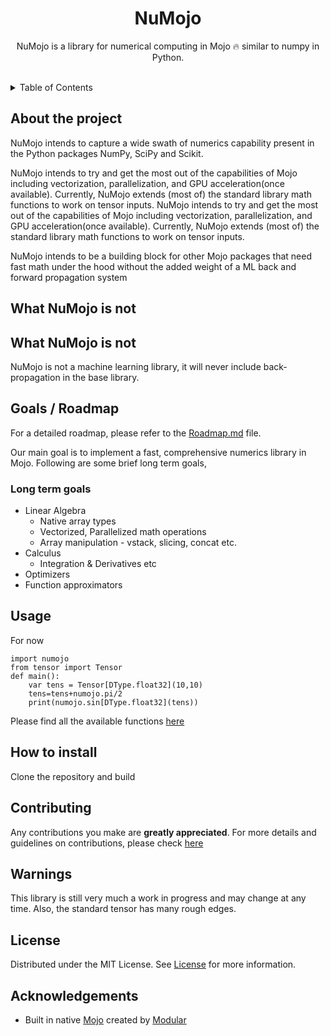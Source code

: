<a name="readme-top"></a>
<!-- add these later -->
<!-- [![MIT License][license-shield]][] -->

<div align="center">
  <!-- If we add a logo in future -->
  <!-- <a href="">
    <img src="" alt="Logo" width="80" height="80">
  </a> -->

  <h1 align="center" font-size>NuMojo</h1>
  <p align="center">
    NuMojo is a library for numerical computing in Mojo 🔥 similar to numpy in Python.
    <br />
    <!-- when we create docs -->
    <!-- <a href="https://github.com/othneildrew/Best-README-Template"><strong>Explore the docs »</strong></a> -->
    <br />
    <!-- <br /> -->
    <!-- <a href="">View Demo</a>
    ·
    <a href="">Report Bug</a>
    ·
    <a href="">Request Feature</a> -->
  </p>
</div>

<details>
  <summary>Table of Contents</summary>
  <ol>
    <li>
      <a href="#about-the-project">About The Project</a>
      <ul>
        <li><a href="#what-numojo-is-not">What Numojo is not</a></li>
      </ul>
    </li>
    <a href="#goals-roadmap">Goals/Roadmap</a>
      <ul>
        <li><a href="#long-term-goals">Long term goals</a></li>
      </ul>
    <li><a href="#usage">Usage</a></li>
    <li><a href="#how-to-install">How to install</a></li>
    <li><a href="#contributing">Contributing</a></li>
    <li><a href="#warnings">Warnings</a></li>
    <li><a href="#license">License</a></li>
    <li><a href="#acknowledgments">Acknowledgments</a></li>
  </ol>
</details>

## About the project
NuMojo intends to capture a wide swath of numerics capability present in the Python packages NumPy, SciPy and Scikit.

NuMojo intends to try and get the most out of the capabilities of Mojo including vectorization, parallelization, and GPU acceleration(once available). Currently, NuMojo extends (most of) the standard library math functions to work on tensor inputs.
NuMojo intends to try and get the most out of the capabilities of Mojo including vectorization, parallelization, and GPU acceleration(once available). Currently, NuMojo extends (most of) the standard library math functions to work on tensor inputs.

NuMojo intends to be a building block for other Mojo packages that need fast math under the hood without the added weight of a ML back and forward propagation system

## What NuMojo is not
## What NuMojo is not

NuMojo is not a machine learning library, it will never include back-propagation in the base library.

## Goals / Roadmap

For a detailed roadmap, please refer to the [Roadmap.md](Roadmap.md) file.

Our main goal is to implement a fast, comprehensive numerics library in Mojo. Following are some brief long term goals,

### Long term goals
* Linear Algebra
    * Native array types
    * Vectorized, Parallelized math operations
    * Array manipulation - vstack, slicing, concat etc. 
* Calculus
    * Integration & Derivatives etc
* Optimizers
* Function approximators

## Usage

For now

```mojo
import numojo
from tensor import Tensor
def main():
    var tens = Tensor[DType.float32](10,10)
    tens=tens+numojo.pi/2
    print(numojo.sin[DType.float32](tens))
```

Please find all the available functions [here](features.md)

## How to install

Clone the repository and build

## Contributing
Any contributions you make are **greatly appreciated**. For more details and guidelines on contributions, please check [here](CONTRIBUTING.md)

## Warnings

This library is still very much a work in progress and may change at any time. Also, the standard tensor has many rough edges.

## License

Distributed under the MIT License. See [License](LICENSE) for more information.

## Acknowledgements

* Built in native [Mojo](https://github.com/modularml/mojo) created by [Modular](https://github.com/modularml)